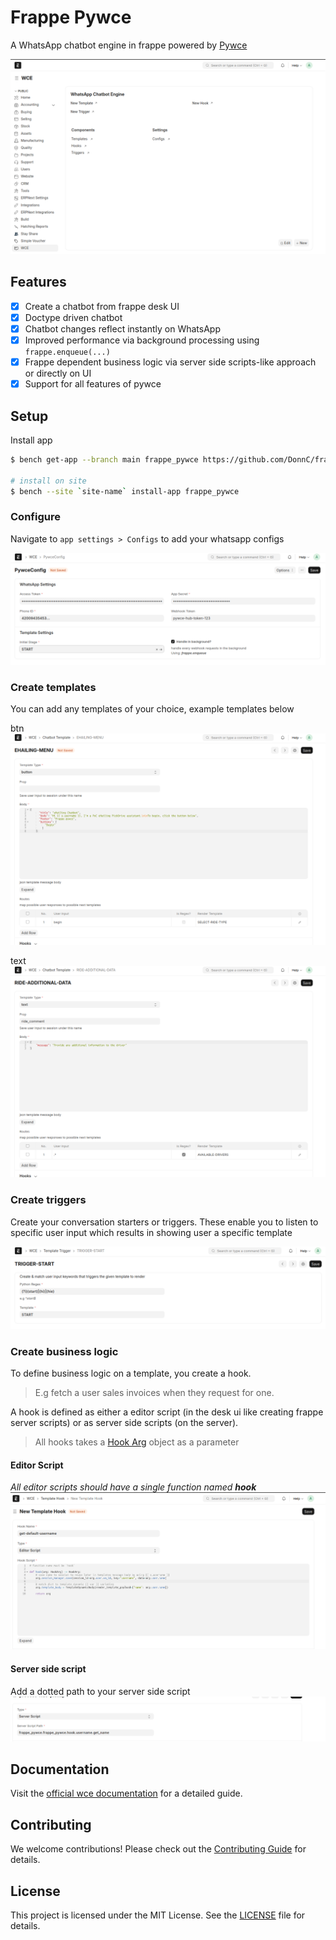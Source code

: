 # Frappe Pywce
A WhatsApp chatbot engine in frappe powered by [Pywce](https://github.com/DonnC/pywce)

![workspace](screenshots/home.png)

## Features
- [x] Create a chatbot from frappe desk UI
- [x] Doctype driven chatbot
- [x] Chatbot changes reflect instantly on WhatsApp
- [x] Improved performance via background processing using `frappe.enqueue(...)`
- [x] Frappe dependent business logic via server side scripts-like approach or directly on UI
- [x] Support for all features of pywce

## Setup
Install app 
```bash
$ bench get-app --branch main frappe_pywce https://github.com/DonnC/frappe_pywce.git

# install on site
$ bench --site `site-name` install-app frappe_pywce
```

### Configure
Navigate to `app settings > Configs` to add your whatsapp configs


![configs](screenshots/config.png)

### Create templates
You can add any templates of your choice, example templates below

btn
![templates](screenshots/btn-template.png)

text
![templates](screenshots/text-template.png)

### Create triggers
Create your conversation starters or triggers. These enable you to listen to specific user input which results in showing user a specific template

![trigger](screenshots/trigger.png)

### Create business logic
To define business logic on a template, you create a hook.
> E.g fetch a user sales invoices when they request for one.

A hook is defined as either a editor script (in the desk ui like creating frappe server scripts) or as server side scripts (on the server).

> All hooks takes a [Hook Arg](https://docs.page/donnc/wce/common/hooks/introduction) object as a parameter

#### Editor Script
*All editor scripts should have a single function named **hook***
![hook](screenshots/editor-script-hook.png)


#### Server side script

Add a dotted path to your server side script
![hook-server](screenshots/hook-server-script.png)

## Documentation

Visit the [official wce documentation](https://docs.page/donnc/wce/frappe) for a detailed guide.

## Contributing

We welcome contributions! Please check out the [Contributing Guide](CONTRIBUTING.md) for details.

## License

This project is licensed under the MIT License. See the [LICENSE](license.txt) file for details.

